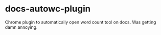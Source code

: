 # docs-autowc-plugin
Chrome plugin to automatically open word count tool on docs. Was getting damn annoying.

